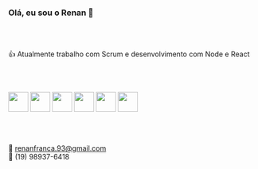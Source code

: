 ### Olá, eu sou o Renan 👋

</br></br>

:thumbsup: Atualmente trabalho com Scrum e desenvolvimento com Node e React

</br></br>

<img src="https://cdn.jsdelivr.net/gh/devicons/devicon/icons/javascript/javascript-plain.svg" width="40px" height="40px"/> <img src="https://cdn.jsdelivr.net/gh/devicons/devicon/icons/nodejs/nodejs-original.svg" width="40px" height="40px"/> <img src="https://cdn.jsdelivr.net/gh/devicons/devicon/icons/react/react-original.svg" width="40px" height="40px"/> <img src="https://cdn.jsdelivr.net/gh/devicons/devicon/icons/php/php-plain.svg" width="40px" height="40px"/> <img src="https://cdn.jsdelivr.net/gh/devicons/devicon/icons/wordpress/wordpress-plain.svg" width="40px" height="40px"/> <img src="https://cdn.jsdelivr.net/gh/devicons/devicon/icons/bootstrap/bootstrap-plain-wordmark.svg" width="40px" height="40px"/> 
          
          
          
          
</br></br>     

:email: renanfranca.93@gmail.com
</br>
:iphone: (19) 98937-6418

